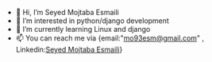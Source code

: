 - 👋 Hi, I’m Seyed Mojtaba Esmaili
- 👀 I’m interested in python/django development
- 🌱 I’m currently learning Linux and django
- 📫 You can reach me via {email:"mo93esm@gmail.com" , Linkedin:[Seyed Mojtaba Esmaili](https://www.linkedin.com/in/seyed-mojtaba-esmaili/)}

<!---
SMojtabaE/SMojtabaE is a ✨ special ✨ repository because its `README.md` (this file) appears on your GitHub profile.
You can click the Preview link to take a look at your changes.
--->
